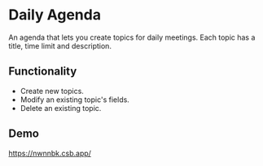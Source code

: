 # Daily Agenda
An agenda that lets you create topics for daily meetings. Each topic has a title, time limit and description.

## Functionality
 - Create new topics.
 - Modify an existing topic's fields.
 - Delete an existing topic.

## Demo
 https://nwnnbk.csb.app/